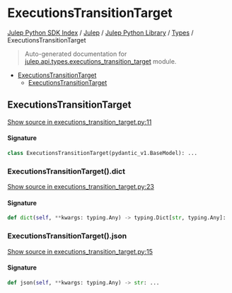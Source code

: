 # ExecutionsTransitionTarget

[Julep Python SDK Index](../../../README.md#julep-python-sdk-index) / [Julep](../../index.md#julep) / [Julep Python Library](../index.md#julep-python-library) / [Types](./index.md#types) / ExecutionsTransitionTarget

> Auto-generated documentation for [julep.api.types.executions_transition_target](../../../../../../../julep/api/types/executions_transition_target.py) module.

- [ExecutionsTransitionTarget](#executionstransitiontarget)
  - [ExecutionsTransitionTarget](#executionstransitiontarget-1)

## ExecutionsTransitionTarget

[Show source in executions_transition_target.py:11](../../../../../../../julep/api/types/executions_transition_target.py#L11)

#### Signature

```python
class ExecutionsTransitionTarget(pydantic_v1.BaseModel): ...
```

### ExecutionsTransitionTarget().dict

[Show source in executions_transition_target.py:23](../../../../../../../julep/api/types/executions_transition_target.py#L23)

#### Signature

```python
def dict(self, **kwargs: typing.Any) -> typing.Dict[str, typing.Any]: ...
```

### ExecutionsTransitionTarget().json

[Show source in executions_transition_target.py:15](../../../../../../../julep/api/types/executions_transition_target.py#L15)

#### Signature

```python
def json(self, **kwargs: typing.Any) -> str: ...
```